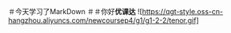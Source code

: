＃今天学习了MarkDown
＃＃你好**优课达**
![https://qgt-style.oss-cn-hangzhou.aliyuncs.com/newcoursep4/g1/g1-2-2/tenor.gif]
